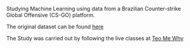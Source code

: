 Studying Machine Learning using data from a Brazilian Counter-strike Global Offensive (CS-GO) platform.

The original dataset can be found [here](https://www.kaggle.com/datasets/gamersclub/brazilian-csgo-plataform-dataset-by-gamers-club)

The Study was carried out by following the live classes at [Teo Me Why](https://www.twitch.tv/teomewhy)